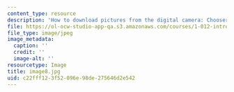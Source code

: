 ```yaml
---
content_type: resource
description: 'How to download pictures from the digital camera: Chooser'
file: https://ol-ocw-studio-app-qa.s3.amazonaws.com/courses/1-012-introduction-to-civil-engineering-design-spring-2002/c22fff123f52096e98de275646d2e542_image8.jpg
file_type: image/jpeg
image_metadata:
  caption: ''
  credit: ''
  image-alt: ''
resourcetype: Image
title: image8.jpg
uid: c22fff12-3f52-096e-98de-275646d2e542
---
```

